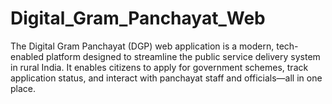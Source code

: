 # Digital_Gram_Panchayat_Web
The Digital Gram Panchayat (DGP) web application is a modern, tech-enabled platform designed to streamline the public service delivery system in rural India. It enables citizens to apply for government schemes, track application status, and interact with panchayat staff and officials—all in one place.

